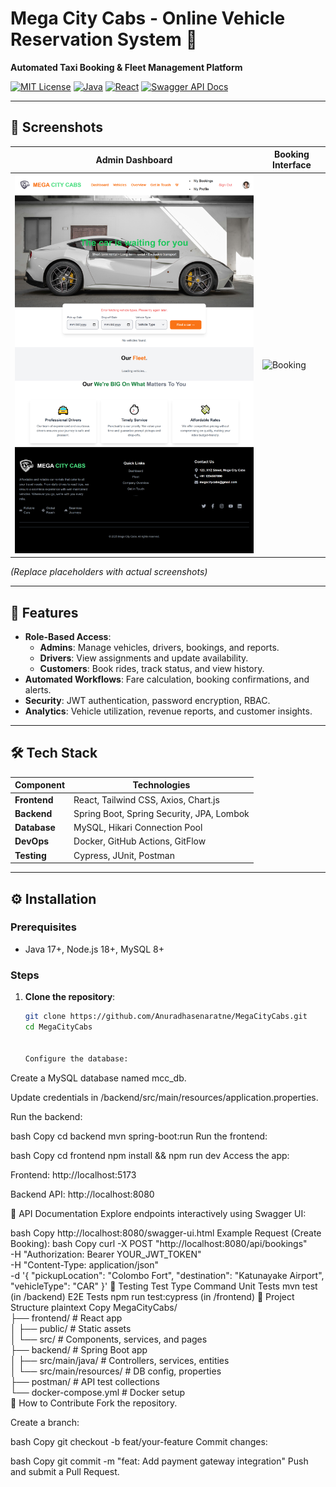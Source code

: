 # Mega City Cabs - Online Vehicle Reservation System 🚖  
**Automated Taxi Booking & Fleet Management Platform**  

[![MIT License](https://img.shields.io/badge/License-MIT-green)](LICENSE)
[![Java](https://img.shields.io/badge/Java-17%2B-orange)](https://www.oracle.com/java/)
[![React](https://img.shields.io/badge/React-18%2B-blue)](https://react.dev/)
[![Swagger API Docs](https://img.shields.io/badge/API%20Docs-Swagger-blue)](http://localhost:8080/swagger-ui.html)

---

## 📸 Screenshots  
| Admin Dashboard | Booking Interface |
|-----------------|-------------------|
| ![Admin Dashboard](https://github.com/Anuradhasenaratne/MegaCityCabs/blob/776d7a423afe5f27a70e9cfad69f4b9ef9cfa9fe/welcome%20page.png) | ![Booking](https://via.placeholder.com/400x250?text=Booking+Page) |   

*(Replace placeholders with actual screenshots)*  

---

## 🚀 Features  
- **Role-Based Access**:  
  - **Admins**: Manage vehicles, drivers, bookings, and reports.  
  - **Drivers**: View assignments and update availability.  
  - **Customers**: Book rides, track status, and view history.  
- **Automated Workflows**: Fare calculation, booking confirmations, and alerts.  
- **Security**: JWT authentication, password encryption, RBAC.  
- **Analytics**: Vehicle utilization, revenue reports, and customer insights.  

---

## 🛠️ Tech Stack  
| Component       | Technologies |  
|-----------------|--------------|  
| **Frontend**    | React, Tailwind CSS, Axios, Chart.js |  
| **Backend**     | Spring Boot, Spring Security, JPA, Lombok |  
| **Database**    | MySQL, Hikari Connection Pool |  
| **DevOps**      | Docker, GitHub Actions, GitFlow |  
| **Testing**     | Cypress, JUnit, Postman |  

---

## ⚙️ Installation  

### Prerequisites  
- Java 17+, Node.js 18+, MySQL 8+  

### Steps  
1. **Clone the repository**:  
   ```bash
   git clone https://github.com/Anuradhasenaratne/MegaCityCabs.git
   cd MegaCityCabs


   Configure the database:

Create a MySQL database named mcc_db.

Update credentials in /backend/src/main/resources/application.properties.

Run the backend:

bash
Copy
cd backend
mvn spring-boot:run
Run the frontend:

bash
Copy
cd frontend
npm install && npm run dev
Access the app:

Frontend: http://localhost:5173

Backend API: http://localhost:8080

📄 API Documentation
Explore endpoints interactively using Swagger UI:

bash
Copy
http://localhost:8080/swagger-ui.html
Example Request (Create Booking):
bash
Copy
curl -X POST "http://localhost:8080/api/bookings" \
-H "Authorization: Bearer YOUR_JWT_TOKEN" \
-H "Content-Type: application/json" \
-d '{
  "pickupLocation": "Colombo Fort",
  "destination": "Katunayake Airport",
  "vehicleType": "CAR"
}'
🧪 Testing
Test Type	Command
Unit Tests	mvn test (in /backend)
E2E Tests	npm run test:cypress (in /frontend)
📂 Project Structure
plaintext
Copy
MegaCityCabs/  
├── frontend/               # React app  
│   ├── public/             # Static assets  
│   └── src/                # Components, services, and pages  
├── backend/                # Spring Boot app  
│   ├── src/main/java/      # Controllers, services, entities  
│   └── src/main/resources/ # DB config, properties  
├── postman/                # API test collections  
└── docker-compose.yml      # Docker setup  
🤝 How to Contribute
Fork the repository.

Create a branch:

bash
Copy
git checkout -b feat/your-feature
Commit changes:

bash
Copy
git commit -m "feat: Add payment gateway integration"
Push and submit a Pull Request.






